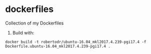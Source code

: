 # dockerfiles
Collection of my Dockerfiles

1. Build with:
```
docker build -t robertodr/ubuntu-16.04_mkl2017.4.239-pgi17.4 -f Dockerfile.ubuntu-16.04_mkl2017.4.239-pgi17.4 .
```
